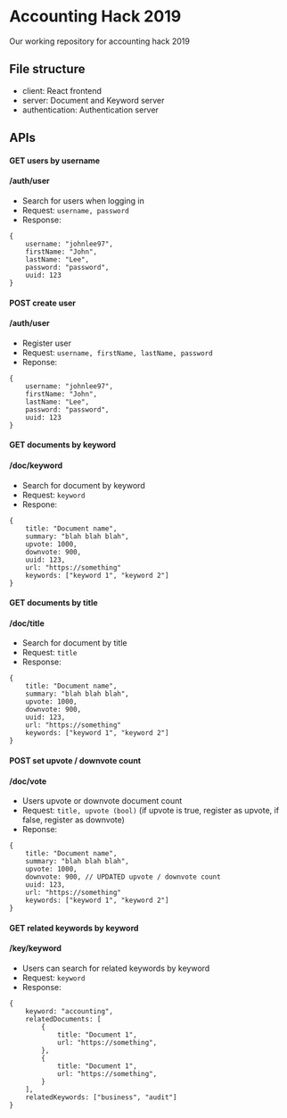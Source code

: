 # Accounting Hack 2019
Our working repository for accounting hack 2019

## File structure
- client: React frontend
- server: Document and Keyword server
- authentication: Authentication server

## APIs
#### GET users by username 
#### /auth/user
- Search for users when logging in
- Request: `username, password`
- Response: 
```
{
    username: "johnlee97",
    firstName: "John",
    lastName: "Lee",
    password: "password",
    uuid: 123
}
```

#### POST create user 
#### /auth/user
- Register user
- Request: `username, firstName, lastName, password`
- Reponse: 
```
{
    username: "johnlee97",
    firstName: "John",
    lastName: "Lee",
    password: "password",
    uuid: 123
}
```

#### GET documents by keyword 
#### /doc/keyword
- Search for document by keyword
- Request: `keyword`
- Respone:
```
{
    title: "Document name",
    summary: "blah blah blah",
    upvote: 1000,
    downvote: 900,
    uuid: 123,
    url: "https://something"
    keywords: ["keyword 1", "keyword 2"]
}
```

#### GET documents by title 
#### /doc/title
- Search for document by title
- Request: `title`
- Response:
```
{
    title: "Document name",
    summary: "blah blah blah",
    upvote: 1000,
    downvote: 900,
    uuid: 123,
    url: "https://something"
    keywords: ["keyword 1", "keyword 2"]
}
```

#### POST set upvote / downvote count 
#### /doc/vote
- Users upvote or downvote document count
- Request: `title, upvote (bool)` (if upvote is true, register as upvote, if false, register as downvote)
- Reponse: 
```
{
    title: "Document name",
    summary: "blah blah blah",
    upvote: 1000,
    downvote: 900, // UPDATED upvote / downvote count
    uuid: 123,
    url: "https://something"
    keywords: ["keyword 1", "keyword 2"]
}
```

#### GET related keywords by keyword 
#### /key/keyword
- Users can search for related keywords by keyword
- Request: `keyword`
- Response: 
```
{
    keyword: "accounting",
    relatedDocuments: [
        {
            title: "Document 1",
            url: "https://something",
        },
        {
            title: "Document 1",
            url: "https://something",
        }
    ],
    relatedKeywords: ["business", "audit"]
}
